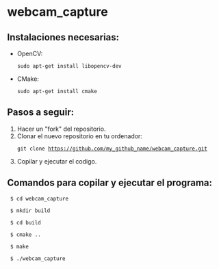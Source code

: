 # webcam_capture
<h2> Instalaciones necesarias: </h2>

<ul>
  <li> OpenCV: <pre><code>sudo apt-get install libopencv-dev</code></pre>
  <li> CMake:  <pre><code>sudo apt-get install cmake</code></pre>
</ul>


<h2> Pasos a seguir: </h2>
<ol>
  <li> Hacer un "fork" del repositorio.
  <li> Clonar el nuevo repositorio en tu ordenador: <pre><code>git clone <a href="https://github.com/my_github_name/webcam_capture.git/">https://github.com/my_github_name/webcam_capture.git</a></code></pre>
  <li> Copilar y ejecutar el codigo.
</ol>


<h2> Comandos para copilar y ejecutar el programa: </h2>

   <pre><code> $ cd webcam_capture </code></pre>
   <pre><code> $ mkdir build </code></pre>
   <pre><code> $ cd build </code></pre>
   <pre><code> $ cmake .. </code></pre>
   <pre><code> $ make </code></pre>
   <pre><code> $ ./webcam_capture </code></pre>
